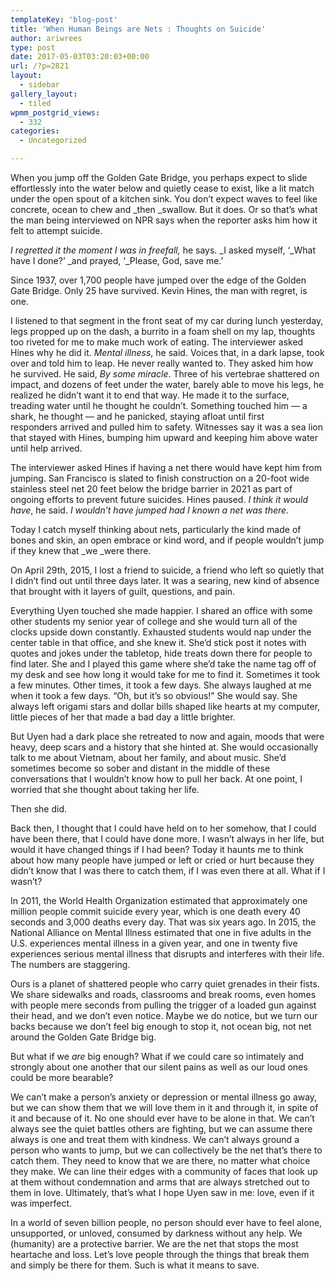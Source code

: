 ```yaml
---
templateKey: 'blog-post'
title: 'When Human Beings are Nets : Thoughts on Suicide'
author: ariwrees
type: post
date: 2017-05-03T03:20:03+00:00
url: /?p=2821
layout:
  - sidebar
gallery_layout:
  - tiled
wpmm_postgrid_views:
  - 332
categories:
  - Uncategorized

---
```

When you jump off the Golden Gate Bridge, you perhaps expect to slide effortlessly into the water below and quietly cease to exist, like a lit match under the open spout of a kitchen sink. You don&#8217;t expect waves to feel like concrete, ocean to chew and _then _swallow. But it does. Or so that&#8217;s what the man being interviewed on NPR says when the reporter asks him how it felt to attempt suicide.

_I regretted it the moment I was in freefall,_ he says. _I asked myself, &#8216;_What have I done?&#8217; _and prayed, &#8216;_Please, God, save me.&#8217;

Since 1937, over 1,700 people have jumped over the edge of the Golden Gate Bridge. Only 25 have survived. Kevin Hines, the man with regret, is one.

<!--more-->

I listened to that segment in the front seat of my car during lunch yesterday, legs propped up on the dash, a burrito in a foam shell on my lap, thoughts too riveted for me to make much work of eating. The interviewer asked Hines why he did it. _Mental illness_, he said. Voices that, in a dark lapse, took over and told him to leap. He never really wanted to. They asked him how he survived. He said, _By some miracle_. Three of his vertebrae shattered on impact, and dozens of feet under the water, barely able to move his legs, he realized he didn&#8217;t want it to end that way. He made it to the surface, treading water until he thought he couldn&#8217;t. Something touched him &#8212; a shark, he thought &#8212; and he panicked, staying afloat until first responders arrived and pulled him to safety. Witnesses say it was a sea lion that stayed with Hines, bumping him upward and keeping him above water until help arrived.

The interviewer asked Hines if having a net there would have kept him from jumping. San Francisco is slated to finish construction on a 20-foot wide stainless steel net 20 feet below the bridge barrier in 2021 as part of ongoing efforts to prevent future suicides. Hines paused. _I think it would have_, he said. _I wouldn&#8217;t have jumped had I known a net was there._

Today I catch myself thinking about nets, particularly the kind made of bones and skin, an open embrace or kind word, and if people wouldn&#8217;t jump if they knew that _we _were there.

On April 29th, 2015, I lost a friend to suicide, a friend who left so quietly that I didn&#8217;t find out until three days later. It was a searing, new kind of absence that brought with it layers of guilt, questions, and pain.

Everything Uyen touched she made happier. I shared an office with some other students my senior year of college and she would turn all of the clocks upside down constantly. Exhausted students would nap under the center table in that office, and she knew it. She&#8217;d stick post it notes with quotes and jokes under the tabletop, hide treats down there for people to find later. She and I played this game where she&#8217;d take the name tag off of my desk and see how long it would take for me to find it. Sometimes it took a few minutes. Other times, it took a few days. She always laughed at me when it took a few days. &#8220;Oh, but it&#8217;s so obvious!&#8221; She would say. She always left origami stars and dollar bills shaped like hearts at my computer, little pieces of her that made a bad day a little brighter.

But Uyen had a dark place she retreated to now and again, moods that were heavy, deep scars and a history that she hinted at. She would occasionally talk to me about Vietnam, about her family, and about music. She&#8217;d sometimes become so sober and distant in the middle of these conversations that I wouldn&#8217;t know how to pull her back. At one point, I worried that she thought about taking her life.

Then she did.

Back then, I thought that I could have held on to her somehow, that I could have been there, that I could have done more. I wasn&#8217;t always in her life, but would it have changed things if I had been? Today it haunts me to think about how many people have jumped or left or cried or hurt because they didn&#8217;t know that I was there to catch them, if I was even there at all. What if I wasn&#8217;t?

In 2011, the World Health Organization estimated that approximately one million people commit suicide every year, which is one death every 40 seconds and 3,000 deaths every day. That was six years ago. In 2015, the National Alliance on Mental Illness estimated that one in five adults in the U.S. experiences mental illness in a given year, and one in twenty five experiences serious mental illness that disrupts and interferes with their life. The numbers are staggering.

Ours is a planet of shattered people who carry quiet grenades in their fists. We share sidewalks and roads, classrooms and break rooms, even homes with people mere seconds from pulling the trigger of a loaded gun against their head, and we don&#8217;t even notice. Maybe we do notice, but we turn our backs because we don&#8217;t feel big enough to stop it, not ocean big, not net around the Golden Gate Bridge big.

But what if we _are_ big enough? What if we could care so intimately and strongly about one another that our silent pains as well as our loud ones could be more bearable?

We can&#8217;t make a person&#8217;s anxiety or depression or mental illness go away, but we can show them that we will love them in it and through it, in spite of it and because of it. No one should ever have to be alone in that. We can&#8217;t always see the quiet battles others are fighting, but we can assume there always is one and treat them with kindness. We can&#8217;t always ground a person who wants to jump, but we can collectively be the net that&#8217;s there to catch them. They need to know that we are there, no matter what choice they make. We can line their edges with a community of faces that look up at them without condemnation and arms that are always stretched out to them in love. Ultimately, that&#8217;s what I hope Uyen saw in me: love, even if it was imperfect.

In a world of seven billion people, no person should ever have to feel alone, unsupported, or unloved, consumed by darkness without any help. We (humanity) are a protective barrier. We are the net that stops the most heartache and loss. Let&#8217;s love people through the things that break them and simply be there for them. Such is what it means to save.